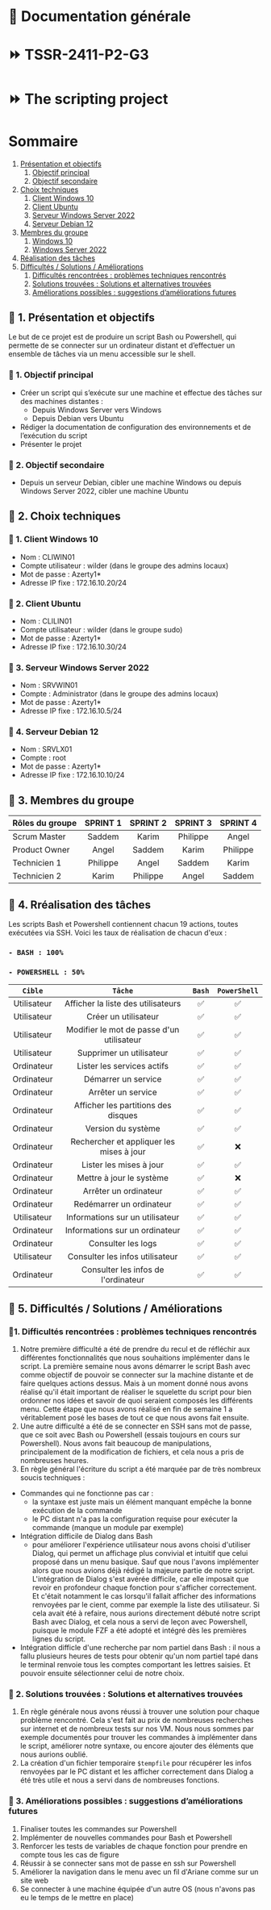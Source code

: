 # 🔔 Documentation générale
# ⏩ TSSR-2411-P2-G3 
# ⏩ The scripting project

# Sommaire
1. [Présentation et objectifs](#1-installation-open-ssh)
   1. [Objectif principal](#1-windows-10)
   2. [Objectif secondaire](#2-Windows-Server-2022)
2. [Choix techniques](#2-sécuriser-la-connexion-bureau-à-distance)
   1. [Client Windows 10](#1-Changement-du-port-utilisé-par-le-bureau-à-distance)
   2. [Client Ubuntu](#2-Echec-de-la-connexion-depuis-le-PC-client)
   3. [Serveur Windows Server 2022](#3-Recherche-de-solutions)
   4. [Serveur Debian 12](#4-Recherche-de-solutions)
3. [Membres du groupe](#3-Paramétrage-en-réseau-privé)
   1. [Windows 10](#1-windows-10)
   2. [Windows Server 2022](#2-Windows-Server-2022)
4. [Réalisation des tâches](#4-Installation-de-MobaXterm-sur-Windows-10)
5. [Difficultés / Solutions / Améliorations](#5-Sécurisation-de-TightVNC)
   1. [Difficultés rencontrées : problèmes techniques rencontrés](#1-Sécurisation-de-TightVNC)
   2. [Solutions trouvées : Solutions et alternatives trouvées](#2-Sécurisation-de-TightVNC)
   3. [Améliorations possibles : suggestions d’améliorations futures](#3-Sécurisation-de-TightVNC)

## 🔷 1. Présentation et objectifs
Le but de ce projet est de produire un script Bash ou Powershell, qui permette de se connecter sur un ordinateur distant et d’effectuer un ensemble de tâches via un menu accessible sur le shell.

### 🔹 1. Objectif principal
 * Créer un script qui s’exécute sur une machine et effectue des tâches sur des machines distantes :
    * Depuis Windows Server vers Windows
    * Depuis Debian vers Ubuntu
 * Rédiger la documentation de configuration des environnements et de l’exécution du script
 * Présenter le projet

### 🔹 2. Objectif secondaire
 * Depuis un serveur Debian, cibler une machine Windows ou depuis Windows Server 2022, cibler une machine Ubuntu

## 🔷 2. Choix techniques

### 🔹 1. Client Windows 10
  * Nom : CLIWIN01
  * Compte utilisateur : wilder (dans le groupe des admins locaux)
  * Mot de passe : Azerty1*
  * Adresse IP fixe : 172.16.10.20/24

### 🔹 2. Client Ubuntu
  * Nom : CLILIN01
  * Compte utilisateur : wilder (dans le groupe sudo)
  * Mot de passe : Azerty1*
  * Adresse IP fixe : 172.16.10.30/24

### 🔹 3. Serveur Windows Server 2022
  * Nom : SRVWIN01
  * Compte : Administrator (dans le groupe des admins locaux)
  * Mot de passe : Azerty1*
  * Adresse IP fixe : 172.16.10.5/24

### 🔹 4. Serveur Debian 12
  * Nom : SRVLX01
  * Compte : root
  * Mot de passe : Azerty1*
  * Adresse IP fixe : 172.16.10.10/24

## 🔷 3. Membres du groupe


| Rôles du groupe | SPRINT 1 | SPRINT 2 | SPRINT 3 | SPRINT 4 |  
|:--------| :-------: | :-----------: | :-----------: | :--------: |
| Scrum Master  | Saddem  | Karim | Philippe | Angel | 
| Product Owner |  Angel | Saddem |  Karim | Philippe |  
| Technicien 1  |  Philippe |  Angel | Saddem | Karim |
| Technicien 2 |  Karim | Philippe | Angel | Saddem | 


## 🔷 4. Rréalisation des tâches
Les scripts Bash et Powershell contiennent chacun 19 actions, toutes exécutées via SSH. Voici les taux de réalisation de chacun d'eux :
### `- BASH : 100%`
### `- POWERSHELL : 50%`


|`Cible`|`Tâche`|`Bash`|`PowerShell`|
|:-:|:-:|:-:|:-:|
|Utilisateur|Afficher la liste des utilisateurs|:white_check_mark:|:white_check_mark:|
|Utilisateur|Créer un utilisateur|:white_check_mark:|:white_check_mark:|
|Utilisateur|Modifier le mot de passe d'un utilisateur|:white_check_mark:|:white_check_mark:|
|Utilisateur|Supprimer un utilisateur|:white_check_mark:|:white_check_mark:|
|Ordinateur|Lister les services actifs|:white_check_mark:|:white_check_mark:|
|Ordinateur|Démarrer un service|:white_check_mark:|:white_check_mark:|
|Ordinateur|Arrêter un service|:white_check_mark:|:white_check_mark:|
|Ordinateur|Afficher les partitions des disques|:white_check_mark:|:white_check_mark:|
|Ordinateur|Version du système|:white_check_mark:|:white_check_mark:|
|Ordinateur|Rechercher et appliquer les mises à jour|:white_check_mark:|:x:|
|Ordinateur|Lister les mises à jour|:white_check_mark:|:white_check_mark:|
|Ordinateur|Mettre à jour le système|:white_check_mark:|:x:|
|Ordinateur|Arrêter un ordinateur|:white_check_mark:|:white_check_mark:|
|Ordinateur|Redémarrer un ordinateur|:white_check_mark:|:white_check_mark:|
|Utilisateur|Informations sur un utilisateur|:white_check_mark:|:white_check_mark:|
|Ordinateur|Informations sur un ordinateur|:white_check_mark:|:white_check_mark:|
|Ordinateur|Consulter les logs|:white_check_mark:|:white_check_mark:|
|Utilisateur|Consulter les infos utilisateur|:white_check_mark:|:white_check_mark:|
|Ordinateur|Consulter les infos de l'ordinateur|:white_check_mark:|:white_check_mark:|


## 🔷 5. Difficultés / Solutions / Améliorations

### 🔹1. Difficultés rencontrées : problèmes techniques rencontrés

1) Notre première difficulté a été de prendre du recul et de réfléchir aux différentes fonctionnalités que nous souhaitions implémenter dans le script. La première semaine nous avons démarrer le script Bash avec comme objectif de pouvoir se connecter sur la machine distante et de faire quelques actions dessus. Mais à un moment donné nous avons réalisé qu'il était important de réaliser le squelette du script pour bien ordonner nos idées et savoir de quoi seraient composés les différents menu.
Cette étape que nous avons réalisé en fin de semaine 1 a véritablement posé les bases de tout ce que nous avons fait ensuite.
2) Une autre difficulté a été de se connecter en SSH sans mot de passe, que ce soit avec Bash ou Powershell (essais toujours en cours sur Powershell). Nous avons fait beaucoup de manipulations, principalement de la modification de fichiers, et cela nous a pris de nombreuses heures.
3) En règle général l'écriture du script a été marquée par de très nombreux soucis techniques :
- Commandes qui ne fonctionne pas car :
  - la syntaxe est juste mais un élément manquant empêche la bonne exécution de la commande
  - le PC distant n'a pas la configuration requise pour exécuter la commande (manque un module par exemple)
- Intégration difficile de Dialog dans Bash
   - pour améliorer l'expérience utilisateur nous avons choisi d'utiliser Dialog, qui permet un affichage plus convivial et intuitif que celui proposé dans un menu basique. Sauf que nous l'avons implémenter alors que nous avions déjà rédigé la majeure partie de notre script. L'intégration de Dialog s'est avérée difficile, car elle imposait que revoir en profondeur chaque fonction pour s'afficher correctement. Et c'était notamment le cas lorsqu'il fallait afficher des informations renvoyées par le cient, comme par exemple la liste des utilisateur.
Si cela avait été à refaire, nous aurions directement débuté notre script Bash avec Dialog, et cela nous a servi de leçon avec Powershell, puisque le module FZF a été adopté et intégré dès les premières lignes du script.
- Intégration difficle d'une recherche par nom partiel dans Bash : il nous a fallu plusieurs heures de tests pour obtenir qu'un nom partiel tapé dans le terminal renvoie tous les comptes comportant les lettres saisies. Et pouvoir ensuite sélectionner celui de notre choix.

### 🔹 2. Solutions trouvées : Solutions et alternatives trouvées
 1)  En règle générale nous avons réussi à trouver une solution pour chaque problème rencontré. Cela s'est fait au prix de nombreuses recherches sur internet et de nombreux tests sur nos VM. Nous nous sommes par exemple documentés pour trouver les commandes à implémenter dans le script, améliorer notre syntaxe, ou encore ajouter des éléments que nous aurions oublié.
 2)  La création d'un fichier temporaire ``$tempfile`` pour récupérer les infos renvoyées par le PC distant et les afficher correctement dans Dialog a été très utile et nous a servi dans de nombreuses fonctions.
 

### 🔹 3. Améliorations possibles : suggestions d’améliorations futures
1) Finaliser toutes les commandes sur Powershell
2) Implémenter de nouvelles commandes pour Bash et Powershell
3) Renforcer les tests de variables de chaque fonction pour prendre en compte tous les cas de figure
4) Réussir à se connecter sans mot de passe en ssh sur Powershell
5) Améliorer la navigation dans le menu avec un fil d'Ariane comme sur un site web
6) Se connecter à une machine équipée d'un autre OS (nous n'avons pas eu le temps de le mettre en place)

